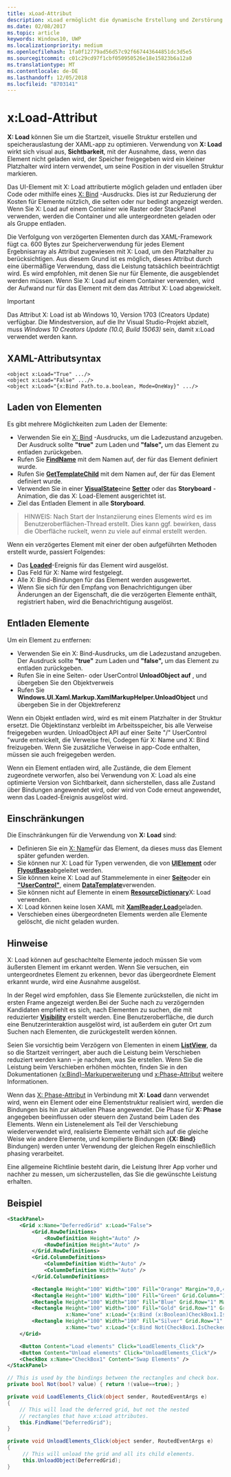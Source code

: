 ```yaml
---
title: xLoad-Attribut
description: xLoad ermöglicht die dynamische Erstellung und Zerstörung eines Elements und seiner untergeordneten Elemente verzögert und damit Startzeit Nutzung von Zeit und Arbeitsspeicher.
ms.date: 02/08/2017
ms.topic: article
keywords: Windows10, UWP
ms.localizationpriority: medium
ms.openlocfilehash: 1fa0f12779ad56d57c92f667443644851dc3d5e5
ms.sourcegitcommit: c01c29cd97f1cbf050950526e18e15823b6a12a0
ms.translationtype: MT
ms.contentlocale: de-DE
ms.lasthandoff: 12/05/2018
ms.locfileid: "8703141"
---
```

# <a name="xload-attribute"></a>x:Load-Attribut

**X: Load** können Sie um die Startzeit, visuelle Struktur erstellen und speicherauslastung der XAML-app zu optimieren. Verwendung von **X: Load** wirkt sich visual aus, **Sichtbarkeit**, mit der Ausnahme, dass, wenn das Element nicht geladen wird, der Speicher freigegeben wird ein kleiner Platzhalter wird intern verwendet, um seine Position in der visuellen Struktur markieren.

Das UI-Element mit X: Load attributierte möglich geladen und entladen über Code oder mithilfe eines [X: Bind](x-bind-markup-extension.md) -Ausdrucks. Dies ist zur Reduzierung der Kosten für Elemente nützlich, die selten oder nur bedingt angezeigt werden. Wenn Sie X: Load auf einem Container wie Raster oder StackPanel verwenden, werden die Container und alle untergeordneten geladen oder als Gruppe entladen.

Die Verfolgung von verzögerten Elementen durch das XAML-Framework fügt ca. 600 Bytes zur Speicherverwendung für jedes Element Ergebnisarray als Attribut zugewiesen mit X: Load, um den Platzhalter zu berücksichtigen. Aus diesem Grund ist es möglich, dieses Attribut durch eine übermäßige Verwendung, dass die Leistung tatsächlich beeinträchtigt wird. Es wird empfohlen, mit denen Sie nur für Elemente, die ausgeblendet werden müssen. Wenn Sie X: Load auf einem Container verwenden, wird der Aufwand nur für das Element mit dem das Attribut X: Load abgewickelt.

> [!IMPORTANT]
> Das Attribut X: Load ist ab Windows 10, Version 1703 (Creators Update) verfügbar. Die Mindestversion, auf die Ihr Visual Studio-Projekt abzielt, muss *Windows 10 Creators Update (10.0, Build 15063)* sein, damit x:Load verwendet werden kann.

## <a name="xaml-attribute-usage"></a>XAML-Attributsyntax

``` syntax
<object x:Load="True" .../>
<object x:Load="False" .../>
<object x:Load="{x:Bind Path.to.a.boolean, Mode=OneWay}" .../>
```

## <a name="loading-elements"></a>Laden von Elementen

Es gibt mehrere Möglichkeiten zum Laden der Elemente:

- Verwenden Sie ein [X: Bind](x-bind-markup-extension.md) -Ausdrucks, um die Ladezustand anzugeben. Der Ausdruck sollte **"true"** zum Laden und **"false",** um das Element zu entladen zurückgeben.
- Rufen Sie [**FindName**](https://msdn.microsoft.com/library/windows/apps/br208715) mit dem Namen auf, der für das Element definiert wurde.
- Rufen Sie [**GetTemplateChild**](https://msdn.microsoft.com/library/windows/apps/br209416) mit dem Namen auf, der für das Element definiert wurde.
- Verwenden Sie in einer [**VisualState**](https://msdn.microsoft.com/library/windows/apps/br209007)eine [**Setter**](https://msdn.microsoft.com/library/windows/apps/br208817) oder das **Storyboard** -Animation, die das X: Load-Element ausgerichtet ist.
- Ziel das Entladen Element in alle **Storyboard**.

> HINWEIS: Nach Start der Instanziierung eines Elements wird es im Benutzeroberflächen-Thread erstellt. Dies kann ggf. bewirken, dass die Oberfläche ruckelt, wenn zu viele auf einmal erstellt werden.

Wenn ein verzögertes Element mit einer der oben aufgeführten Methoden erstellt wurde, passiert Folgendes:

- Das [**Loaded**](https://msdn.microsoft.com/library/windows/apps/br208723)-Ereignis für das Element wird ausgelöst.
- Das Feld für X: Name wird festgelegt.
- Alle X: Bind-Bindungen für das Element werden ausgewertet.
- Wenn Sie sich für den Empfang von Benachrichtigungen über Änderungen an der Eigenschaft, die die verzögerten Elemente enthält, registriert haben, wird die Benachrichtigung ausgelöst.

## <a name="unloading-elements"></a>Entladen Elemente

Um ein Element zu entfernen:

- Verwenden Sie ein X: Bind-Ausdrucks, um die Ladezustand anzugeben. Der Ausdruck sollte **"true"** zum Laden und **"false",** um das Element zu entladen zurückgeben.
- Rufen Sie in eine Seiten- oder UserControl **UnloadObject auf** , und übergeben Sie den Objektverweis
- Rufen Sie **Windows.UI.Xaml.Markup.XamlMarkupHelper.UnloadObject** und übergeben Sie in der Objektreferenz

Wenn ein Objekt entladen wird, wird es mit einem Platzhalter in der Struktur ersetzt. Die Objektinstanz verbleibt im Arbeitsspeicher, bis alle Verweise freigegeben wurden. UnloadObject API auf einer Seite "/" UserControl "wurde entwickelt, die Verweise frei, Codegen für X: Name und X: Bind freizugeben. Wenn Sie zusätzliche Verweise in app-Code enthalten, müssen sie auch freigegeben werden.

Wenn ein Element entladen wird, alle Zustände, die dem Element zugeordnete verworfen, also bei Verwendung von X: Load als eine optimierte Version von Sichtbarkeit, dann sicherstellen, dass alle Zustand über Bindungen angewendet wird, oder wird von Code erneut angewendet, wenn das Loaded-Ereignis ausgelöst wird.

## <a name="restrictions"></a>Einschränkungen

Die Einschränkungen für die Verwendung von **X: Load** sind:

- Definieren Sie ein [X: Name](x-name-attribute.md)für das Element, da dieses muss das Element später gefunden werden.
- Sie können nur X: Load für Typen verwenden, die von [**UIElement**](https://msdn.microsoft.com/library/windows/apps/br208911) oder [**FlyoutBase**](https://msdn.microsoft.com/library/windows/apps/dn279249)abgeleitet werden.
- Sie können keine X: Load auf Stammelemente in einer [**Seite**](https://msdn.microsoft.com/library/windows/apps/windows.ui.xaml.controls.page)oder ein [**"UserControl"**](https://msdn.microsoft.com/library/windows/apps/windows.ui.xaml.controls.usercontrol), einem [**DataTemplate**](https://msdn.microsoft.com/library/windows/apps/br242348)verwenden.
- Sie können nicht auf Elemente in einem [**ResourceDictionary**](https://msdn.microsoft.com/library/windows/apps/br208794)X: Load verwenden.
- X: Load können keine losen XAML mit [**XamlReader.Load**](https://msdn.microsoft.com/library/windows/apps/br228048)geladen.
- Verschieben eines übergeordneten Elements werden alle Elemente gelöscht, die nicht geladen wurden.

## <a name="remarks"></a>Hinweise

X: Load können auf geschachtelte Elemente jedoch müssen Sie vom äußersten Element im erkannt werden. Wenn Sie versuchen, ein untergeordnetes Element zu erkennen, bevor das übergeordnete Element erkannt wurde, wird eine Ausnahme ausgelöst.

In der Regel wird empfohlen, dass Sie Elemente zurückstellen, die nicht im ersten Frame angezeigt werden.Bei der Suche nach zu verzögernden Kandidaten empfiehlt es sich, nach Elementen zu suchen, die mit reduzierter [**Visibility**](https://msdn.microsoft.com/library/windows/apps/br208992) erstellt werden. Eine Benutzeroberfläche, die durch eine Benutzerinteraktion ausgelöst wird, ist außerdem ein guter Ort zum Suchen nach Elementen, die zurückgestellt werden können.

Seien Sie vorsichtig beim Verzögern von Elementen in einem [**ListView**](https://msdn.microsoft.com/library/windows/apps/br242878), da so die Startzeit verringert, aber auch die Leistung beim Verschieben reduziert werden kann – je nachdem, was Sie erstellen. Wenn Sie die Leistung beim Verschieben erhöhen möchten, finden Sie in den Dokumentationen [{x:Bind}-Markuperweiterung](x-bind-markup-extension.md) und [x:Phase-Attribut](x-phase-attribute.md) weitere Informationen.

Wenn das [X: Phase-Attribut](x-phase-attribute.md) in Verbindung mit **X: Load** dann verwendet wird, wenn ein Element oder eine Elementstruktur realisiert wird, werden die Bindungen bis hin zur aktuellen Phase angewendet. Die Phase für **X: Phase** angegeben beeinflussen oder steuern den Zustand beim Laden des Elements. Wenn ein Listenelement als Teil der Verschiebung wiederverwendet wird, realisierte Elemente verhält sich auf die gleiche Weise wie andere Elemente, und kompilierte Bindungen (**{X: Bind}** Bindungen) werden unter Verwendung der gleichen Regeln einschließlich phasing verarbeitet.

Eine allgemeine Richtlinie besteht darin, die Leistung Ihrer App vorher und nachher zu messen, um sicherzustellen, das Sie die gewünschte Leistung erhalten.

## <a name="example"></a>Beispiel

```xml
<StackPanel>
    <Grid x:Name="DeferredGrid" x:Load="False">
        <Grid.RowDefinitions>
            <RowDefinition Height="Auto" />
            <RowDefinition Height="Auto" />
        </Grid.RowDefinitions>
        <Grid.ColumnDefinitions>
            <ColumnDefinition Width="Auto" />
            <ColumnDefinition Width="Auto" />
        </Grid.ColumnDefinitions>

        <Rectangle Height="100" Width="100" Fill="Orange" Margin="0,0,4,4"/>
        <Rectangle Height="100" Width="100" Fill="Green" Grid.Column="1" Margin="4,0,0,4"/>
        <Rectangle Height="100" Width="100" Fill="Blue" Grid.Row="1" Margin="0,4,4,0"/>
        <Rectangle Height="100" Width="100" Fill="Gold" Grid.Row="1" Grid.Column="1" Margin="4,4,0,0"
                   x:Name="one" x:Load="{x:Bind (x:Boolean)CheckBox1.IsChecked, Mode=OneWay}"/>
        <Rectangle Height="100" Width="100" Fill="Silver" Grid.Row="1" Grid.Column="1" Margin="4,4,0,0"
                   x:Name="two" x:Load="{x:Bind Not(CheckBox1.IsChecked), Mode=OneWay}"/>
    </Grid>

    <Button Content="Load elements" Click="LoadElements_Click"/>
    <Button Content="Unload elements" Click="UnloadElements_Click"/>
    <CheckBox x:Name="CheckBox1" Content="Swap Elements" />
</StackPanel>
```

```csharp
// This is used by the bindings between the rectangles and check box.
private bool Not(bool? value) { return !(value==true); }

private void LoadElements_Click(object sender, RoutedEventArgs e)
{
    // This will load the deferred grid, but not the nested
    // rectangles that have x:Load attributes.
    this.FindName("DeferredGrid"); 
}

private void UnloadElements_Click(object sender, RoutedEventArgs e)
{
     // This will unload the grid and all its child elements.
     this.UnloadObject(DeferredGrid);
}
```

